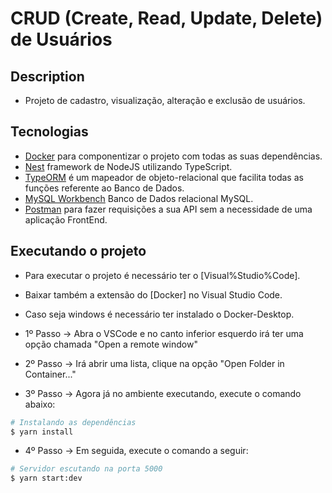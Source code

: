 # CRUD (Create, Read, Update, Delete) de Usuários

## Description

- Projeto de cadastro, visualização, alteração e exclusão de usuários.

## Tecnologias

- [Docker](https://www.docker.com/) para componentizar o projeto com todas as suas dependências.
- [Nest](https://github.com/nestjs/nest) framework de NodeJS utilizando TypeScript.
- [TypeORM](https://typeorm.io/#/) é um mapeador de objeto-relacional que facilita todas as funções referente ao Banco de Dados.
- [MySQL Workbench](https://dev.mysql.com/downloads/workbench/) Banco de Dados relacional MySQL.
- [Postman](https://www.postman.com/) para fazer requisições a sua API sem a necessidade de uma aplicação FrontEnd.

## Executando o projeto

- Para executar o projeto é necessário ter o [Visual%Studio%Code].
- Baixar também a extensão do [Docker] no Visual Studio Code.
- Caso seja windows é necessário ter instalado o Docker-Desktop.

- 1º Passo -> Abra o VSCode e no canto inferior esquerdo irá ter uma opção chamada "Open a remote window"
- 2º Passo -> Irá abrir uma lista, clique na opção "Open Folder in Container..."
- 3º Passo -> Agora já no ambiente executando, execute o comando abaixo:

```bash
# Instalando as dependências
$ yarn install
```

- 4º Passo -> Em seguida, execute o comando a seguir:

```bash
# Servidor escutando na porta 5000
$ yarn start:dev
```
